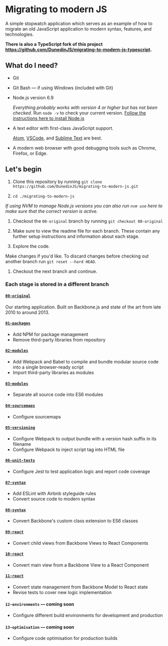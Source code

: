 # Migrating to modern JS

A simple stopwatch application which serves as an example of how to migrate an old JavaScript application to modern syntax, features, and technologies.

__There is also a TypeScript fork of this project https://github.com/DunedinJS/migrating-to-modern-js-typescript.__

## What do I need?

* Git

* Git Bash &mdash; if using Windows (included with Git)

* Node.js version 6.9

  _Everything probably works with version 4 or higher but has not been checked._
  Run `node -v` to check your current version.
  [Follow the instructions here to install Node.js](https://github.com/DunedinJS/dunedin-modern-javascript/blob/master/topics/common/nodejs-install.md)

* A text editor with first-class JavaScript support.

  [Atom](https://atom.io/), [VSCode](https://code.visualstudio.com/), and
[Sublime Text](https://www.sublimetext.com/) are best.

* A modern web browser with good debugging tools such as Chrome, Firefox, or Edge.

## Let's begin

1. Clone this repository by running
`git clone https://github.com/DunedinJS/migrating-to-modern-js.git`

1. `cd ./migrating-to-modern-js`

  _If using NVM to manage Node.js versions you can also run `nvm use` here to
  make sure that the correct version is active._

1. Checkout the `00-original` branch by running `git checkout 00-original`

1. Make sure to view the readme file for each branch.
These contain any further setup instructions and information about each stage.

1. Explore the code.

  Make changes if you'd like. To discard changes before checking out another
  branch run `git reset --hard HEAD`.

1. Checkout the next branch and continue.

### Each stage is stored in a different branch

#### [`00-original`](https://github.com/DunedinJS/migrating-to-modern-js/tree/00-original)

Our starting application. Built on Backbone.js and state of the art from late 2010 to around 2013.

#### [`01-packages`](https://github.com/DunedinJS/migrating-to-modern-js/tree/01-packages)

* Add NPM for package management
* Remove third-party libraries from repository

#### [`02-modules`](https://github.com/DunedinJS/migrating-to-modern-js/tree/02-modules)

* Add Webpack and Babel to compile and bundle modular source code into a single browser-ready script
* Import third-party libraries as modules

#### [`03-modules`](https://github.com/DunedinJS/migrating-to-modern-js/tree/03-modules)

* Separate all source code into ES6 modules

#### [`04-sourcemaps`](https://github.com/DunedinJS/migrating-to-modern-js/tree/04-sourcemaps)

* Configure sourcemaps

#### [`05-versioning`](https://github.com/DunedinJS/migrating-to-modern-js/tree/05-versioning)

* Configure Webpack to output bundle with a version hash suffix in its filename
* Configure Webpack to inject script tag into HTML file

#### [`06-unit-tests`](https://github.com/DunedinJS/migrating-to-modern-js/tree/06-unit-tests)

* Configure Jest to test application logic and report code coverage

#### [`07-syntax`](https://github.com/DunedinJS/migrating-to-modern-js/tree/07-syntax)

* Add ESLint with Airbnb styleguide rules
* Convert source code to modern syntax

#### [`08-syntax`](https://github.com/DunedinJS/migrating-to-modern-js/tree/08-syntax)

* Convert Backbone's custom class extension to ES6 classes

#### [`09-react`](https://github.com/DunedinJS/migrating-to-modern-js/tree/09-react)

* Convert child views from Backbone Views to React Components

#### [`10-react`](https://github.com/DunedinJS/migrating-to-modern-js/tree/10-react)

* Convert main view from a Backbone View to a React Component

#### [`11-react`](https://github.com/DunedinJS/migrating-to-modern-js/tree/11-react)

* Convert state management from Backbone Model to React state
* Revise tests to cover new logic implementation

#### `12-environments` &mdash; coming soon

* Configure different build environments for development and production

#### `13-optimisation` &mdash; coming soon

* Configure code optimisation for production builds
